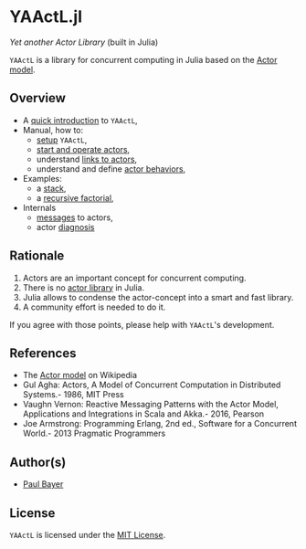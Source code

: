 # YAActL.jl

*Yet another Actor Library* (built in Julia)

`YAActL` is a library for concurrent computing in Julia based on the [Actor model](https://en.wikipedia.org/wiki/Actor_model).

## Overview

- A [quick introduction](intro.md) to `YAActL`,
- Manual, how to:
    - [setup](setup.md) `YAActL`,
    - [start and operate actors](actors.md),
    - understand [links to actors](links.md),
    - understand and define [actor behaviors](behavior.md),
- Examples:
    - a [stack](examples/stack.md),
    - a [recursive factorial](examples/factorial.md),
- Internals
    - [messages](messages.md) to actors,
    - actor [diagnosis](diagnosis.md)

## Rationale

1. Actors are an important concept for concurrent computing.
2. There is no [actor library](https://en.wikipedia.org/wiki/Actor_model#Actor_libraries_and_frameworks) in Julia.
3. Julia allows to condense the actor-concept into a  smart and fast library.
4. A community effort is needed to do it.

If you agree with those points, please help with  `YAActL`'s development.

## References

- The [Actor model](https://en.wikipedia.org/wiki/Actor_model) on Wikipedia
- Gul Agha: Actors, A Model of Concurrent Computation in Distributed Systems.- 1986, MIT Press
- Vaughn Vernon: Reactive Messaging Patterns with the Actor Model, Applications and Integrations in Scala and Akka.- 2016, Pearson
- Joe Armstrong: Programming Erlang, 2nd ed., Software for a Concurrent World.- 2013 Pragmatic Programmers

## Author(s)

- [Paul Bayer](https://github.com/pbayer)

## License

`YAActL` is licensed under the [MIT License](https://github.com/pbayer/YAActL.jl/blob/master/LICENSE).
